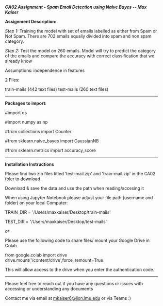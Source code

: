 ***CA02 Assignment - Spam Email Detection using Naive Bayes -- Max Kaiser***


**Assignment Description:**

*Step 1:* Training the model with set of emails labelled as either from Spam or Not Spam. There are 702 emails equally divided into spam and non spam category. 

*Step 2:*  Test the model on 260 emails. Model will try to predict the category of the emails and compare the accuracy with correct classification that we already know

Assumptions: independence in features 

2 Files: 

train-mails (442 text files)
test-mails (260 text files)


______________________________________________________________________________________________________________________

**Packages to import:**

#import os

#import numpy as np

#from collections import Counter

#from sklearn.naive_bayes import GaussianNB

#from sklearn.metrics import accuracy_score


______________________________________________________________________________________________________________________


**Installation Instructions**

Please find two zip files titled 'test-mail.zip' and 'train-mail.zip' in the CA02 foler to download 

Download & save the data and use the path when reading/accesing it 

When using Jupyter Notebook please adjust your file path (username and folder) on your local Computer: 

TRAIN_DIR = '/Users/maxkaiser/Desktop/train-mails' 

TEST_DIR = '/Users/maxkaiser/Desktop/test-mails'

*or* 

Please use the following code to share files/ mount your Google Drive in Colab 

from google.colab import drive 
drive.mount('/content/drive',force_remount=True

This will allow access to the drive when you enter the authentication code.  

______________________________________________________________________________________________________________________

Please feel free to reach out if you have any questions or issues with accessing or understanding any documents 

Contact me via email at mkaiser6@lion.lmu.edu or via Teams :) 
